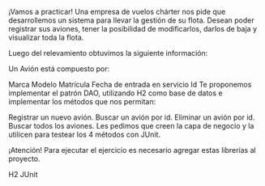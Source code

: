 ¡Vamos a practicar!
Una empresa de vuelos chárter nos pide que desarrollemos un sistema para llevar la gestión de su flota.
Desean poder registrar sus aviones, tener la posibilidad de modificarlos, darlos de baja y visualizar toda la flota.

Luego del relevamiento obtuvimos la siguiente información:

Un Avión está compuesto por:

Marca
Modelo
Matrícula
Fecha de entrada en servicio
Id
Te proponemos implementar el patrón DAO, utilizando H2 como base de datos e implementar los métodos que nos permitan:

Registrar un nuevo avión.
Buscar un avión por id.
Eliminar un avión por id.
Buscar todos los aviones.
Les pedimos que creen la capa de negocio y la utilicen para testear los 4 métodos con JUnit.

¡Atención! Para ejecutar el ejercicio es necesario agregar estas librerías al proyecto.

H2
JUnit
